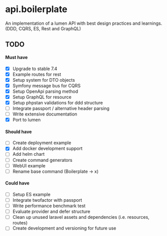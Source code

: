 # api.boilerplate
An implementation of a lumen API with best design practices and learnings. (DDD, CQRS, ES, Rest and GraphQL)

## TODO

#### Must have
- [x] Upgrade to stable 7.4
- [x] Example routes for rest
- [x] Setup system for DTO objects
- [x] Symfony message bus for CQRS
- [x] Setup OpenApi parsing method
- [x] Setup GraphQL for resource
- [x] Setup phpstan validations for ddd structure
- [ ] Integrate passport / alternative header parsing
- [ ] Write extensive documentation
- [x] Port to lumen

#### Should have
- [ ] Create deployment example
- [x] Add docker development support
- [ ] Add helm chart
- [ ] Create command generators
- [ ] WebUI example
- [ ] Rename base command (Boilerplate -> x)

#### Could have
- [ ] Setup ES example
- [ ] Integrate twofactor with passport
- [ ] Write performance benchmark test
- [ ] Evaluate provider and defer structure
- [ ] Clean up unused laravel assets and dependencies (i.e. resources, routes)
- [ ] Create development and versioning for future use
